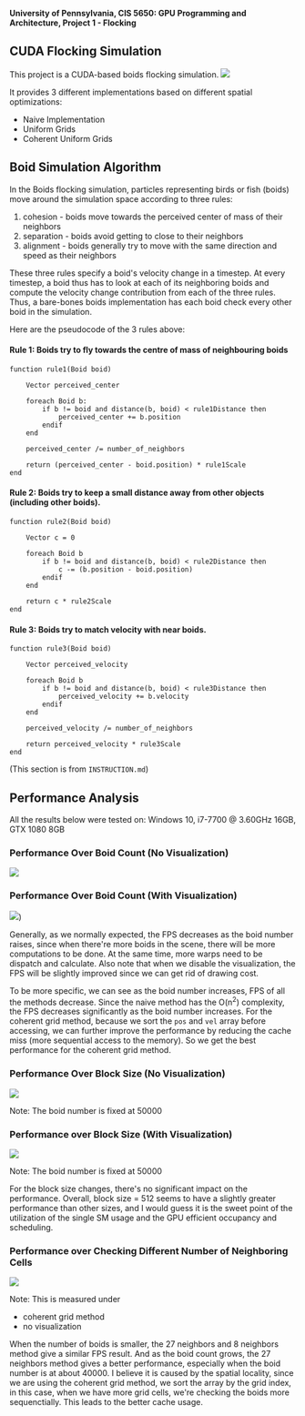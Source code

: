 **University of Pennsylvania, CIS 5650: GPU Programming and Architecture,
Project 1 - Flocking**

## CUDA Flocking Simulation
This project is a CUDA-based boids flocking simulation. 
![](images//boid.gif)

It provides 3 different implementations based on different spatial optimizations:
- Naive Implementation
- Uniform Grids
- Coherent Uniform Grids

## Boid Simulation Algorithm

In the Boids flocking simulation, particles representing birds or fish
(boids) move around the simulation space according to three rules:

1. cohesion - boids move towards the perceived center of mass of their neighbors
2. separation - boids avoid getting to close to their neighbors
3. alignment - boids generally try to move with the same direction and speed as
their neighbors

These three rules specify a boid's velocity change in a timestep.
At every timestep, a boid thus has to look at each of its neighboring boids
and compute the velocity change contribution from each of the three rules.
Thus, a bare-bones boids implementation has each boid check every other boid in
the simulation.

Here are the pseudocode of the 3 rules above:

#### Rule 1: Boids try to fly towards the centre of mass of neighbouring boids

```
function rule1(Boid boid)

    Vector perceived_center

    foreach Boid b:
        if b != boid and distance(b, boid) < rule1Distance then
            perceived_center += b.position
        endif
    end

    perceived_center /= number_of_neighbors

    return (perceived_center - boid.position) * rule1Scale
end
```

#### Rule 2: Boids try to keep a small distance away from other objects (including other boids).

```
function rule2(Boid boid)

    Vector c = 0

    foreach Boid b
        if b != boid and distance(b, boid) < rule2Distance then
            c -= (b.position - boid.position)
        endif
    end

    return c * rule2Scale
end
```

#### Rule 3: Boids try to match velocity with near boids.

```
function rule3(Boid boid)

    Vector perceived_velocity

    foreach Boid b
        if b != boid and distance(b, boid) < rule3Distance then
            perceived_velocity += b.velocity
        endif
    end

    perceived_velocity /= number_of_neighbors

    return perceived_velocity * rule3Scale
end
```

(This section is from `INSTRUCTION.md`)

## Performance Analysis

All the results below were tested on: Windows 10, i7-7700 @ 3.60GHz 16GB, GTX 1080 8GB

### Performance Over Boid Count (No Visualization)
![](images//number_of_boids_to_fps.png)

### Performance Over Boid Count (With Visualization)
![](images//number_of_boids_to_fps(viz).png))

Generally, as we normally expected, the FPS decreases as the boid number raises, since when there're more boids in the scene, there will be more computations to be done. At the same time, more warps need to be dispatch and calculate. Also note that when we disable the visualization, the FPS will be slightly improved since we can get rid of drawing cost.

To be more specific, we can see as the boid number increases, FPS of all the methods decrease. Since the naive method has the O(n<sup>2</sup>) complexity, the FPS decreases significantly as the boid number increases. For the coherent grid method, because we sort the `pos` and `vel` array before accessing, we can further improve the performance by reducing the cache miss (more sequential access to the memory). So we get the best performance for the coherent grid method.

### Performance Over Block Size (No Visualization)
![](images//block_size_to_fps.png)

Note: The boid number is fixed at 50000

### Performance over Block Size (With Visualization)
![](images//block_size_to_fps(viz).png)

Note: The boid number is fixed at 50000

For the block size changes, there's no significant impact on the performance. Overall, block size = 512 seems to have a slightly greater performance than other sizes, and I would guess it is the sweet point of the utilization of the single SM usage and the GPU efficient occupancy and scheduling.

### Performance over Checking Different Number of Neighboring Cells
![](images//27vs8.png)

Note: This is measured under
- coherent grid method
- no visualization

When the number of boids is smaller, the 27 neighbors and 8 neighbors method give a similar FPS result. And as the boid count grows, the 27 neighbors method gives a better performance, especially when the boid number is at about 40000. I believe it is caused by the spatial locality, since we are using the coherent grid method, we sort the array by the grid index, in this case, when we have more grid cells, we're checking the boids more sequenctially. This leads to the better cache usage.
